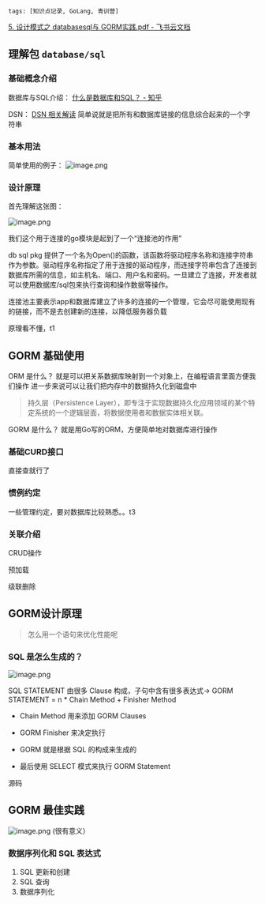 ```
tags: [知识点记录, GoLang, 青训营]
```

[5. 设计模式之 databasesql与 GORM实践.pdf - 飞书云文档](https://bytedance.feishu.cn/file/boxcngmUNHi2joONiiEOgSpJt8d)

## 理解包 `database/sql`

### 基础概念介绍

数据库与SQL介绍： [什么是数据库和SQL？ - 知乎](https://zhuanlan.zhihu.com/p/41576768)

DSN： [DSN 相关解读](https://link.juejin.cn/?target=https%3A%2F%2Fen.wikipedia.org%2Fwiki%2FData_source_name) 简单说就是把所有和数据库链接的信息综合起来的一个字符串

### 基本用法

简单使用的例子： ![image.png](https://p3-juejin.byteimg.com/tos-cn-i-k3u1fbpfcp/96d28b6d4d2d416ba1ec70ae15f3e6f3~tplv-k3u1fbpfcp-zoom-1.image)

### 设计原理

首先理解这张图：

![image.png](https://p3-juejin.byteimg.com/tos-cn-i-k3u1fbpfcp/a8625faaba8344288b36c7689521892a~tplv-k3u1fbpfcp-zoom-1.image)

我们这个用于连接的go模块是起到了一个“连接池的作用”

db sql pkg 提供了一个名为Open()的函数，该函数将驱动程序名称和连接字符串作为参数。驱动程序名称指定了用于连接的驱动程序，而连接字符串包含了连接到数据库所需的信息，如主机名、端口、用户名和密码。一旦建立了连接，开发者就可以使用数据库/sql包来执行查询和操作数据等操作。

连接池主要表示app和数据库建立了许多的连接的一个管理，它会尽可能使用现有的链接，而不是去创建新的连接，以降低服务器负载

原理看不懂，t1

## GORM 基础使用

ORM 是什么？ 就是可以把关系数据库映射到一个对象上，在编程语言里面方便我们操作 进一步来说可以让我们把内存中的数据持久化到磁盘中

> 持久层（Persistence Layer），即专注于实现数据持久化应用领域的某个特定系统的一个逻辑层面，将数据使用者和数据实体相关联。

GORM 是什么？ 就是用Go写的ORM，方便简单地对数据库进行操作

### 基础CURD接口

直接查就行了

### 惯例约定

一些管理约定，要对数据库比较熟悉。。t3

### 关联介绍

CRUD操作

预加载

级联删除

## GORM设计原理

> 怎么用一个语句来优化性能呢

### SQL 是怎么生成的？


![image.png](https://p9-juejin.byteimg.com/tos-cn-i-k3u1fbpfcp/a4b4292b0d9c434e8775ec25e1b154e7~tplv-k3u1fbpfcp-watermark.image?)

SQL STATEMENT 由很多 Clause 构成，子句中含有很多表达式->
GORM STATEMENT = n * Chain Method + Finisher Method
- Chain Method 用来添加 GORM Clauses
- GORM Finisher 来决定执行


- GORM 就是根据 SQL 的构成来生成的
- 最后使用 SELECT 模式来执行 GORM Statement

源码



## GORM 最佳实践

![image.png](https://p1-juejin.byteimg.com/tos-cn-i-k3u1fbpfcp/28a5b2a2d6e244ba9f8c0b303c02d75e~tplv-k3u1fbpfcp-watermark.image?)
(很有意义）
### 数据序列化和 SQL 表达式
1. SQL 更新和创建
2. SQL 查询
3. 数据序列化
